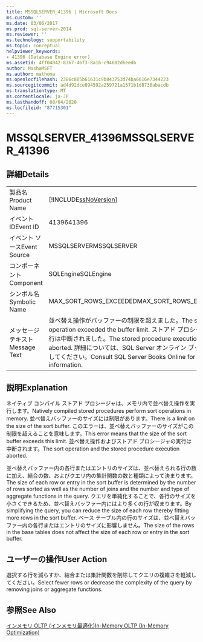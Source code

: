 ```yaml
---
title: MSSQLSERVER_41396 | Microsoft Docs
ms.custom: ''
ms.date: 03/06/2017
ms.prod: sql-server-2014
ms.reviewer: ''
ms.technology: supportability
ms.topic: conceptual
helpviewer_keywords:
- 41396 (Database Engine error)
ms.assetid: 4ff04042-8367-46f3-8a16-c94682d6eedb
author: MashaMSFT
ms.author: mathoma
ms.openlocfilehash: 2386c805b61631c9b843753d74ba6616e7344223
ms.sourcegitcommit: ad4d92dce894592a259721a1571b1d8736abacdb
ms.translationtype: MT
ms.contentlocale: ja-JP
ms.lasthandoff: 08/04/2020
ms.locfileid: "87715301"
---
```

# <a name="mssqlserver_41396"></a><span data-ttu-id="430ed-102">MSSQLSERVER_41396</span><span class="sxs-lookup"><span data-stu-id="430ed-102">MSSQLSERVER_41396</span></span>
    
## <a name="details"></a><span data-ttu-id="430ed-103">詳細</span><span class="sxs-lookup"><span data-stu-id="430ed-103">Details</span></span>  
  
|||  
|-|-|  
|<span data-ttu-id="430ed-104">製品名</span><span class="sxs-lookup"><span data-stu-id="430ed-104">Product Name</span></span>|[!INCLUDE[ssNoVersion](../../includes/ssnoversion-md.md)]|  
|<span data-ttu-id="430ed-105">イベント ID</span><span class="sxs-lookup"><span data-stu-id="430ed-105">Event ID</span></span>|<span data-ttu-id="430ed-106">41396</span><span class="sxs-lookup"><span data-stu-id="430ed-106">41396</span></span>|  
|<span data-ttu-id="430ed-107">イベント ソース</span><span class="sxs-lookup"><span data-stu-id="430ed-107">Event Source</span></span>|<span data-ttu-id="430ed-108">MSSQLSERVER</span><span class="sxs-lookup"><span data-stu-id="430ed-108">MSSQLSERVER</span></span>|  
|<span data-ttu-id="430ed-109">コンポーネント</span><span class="sxs-lookup"><span data-stu-id="430ed-109">Component</span></span>|<span data-ttu-id="430ed-110">SQLEngine</span><span class="sxs-lookup"><span data-stu-id="430ed-110">SQLEngine</span></span>|  
|<span data-ttu-id="430ed-111">シンボル名</span><span class="sxs-lookup"><span data-stu-id="430ed-111">Symbolic Name</span></span>|<span data-ttu-id="430ed-112">MAX_SORT_ROWS_EXCEEDED</span><span class="sxs-lookup"><span data-stu-id="430ed-112">MAX_SORT_ROWS_EXCEEDED</span></span>|  
|<span data-ttu-id="430ed-113">メッセージ テキスト</span><span class="sxs-lookup"><span data-stu-id="430ed-113">Message Text</span></span>|<span data-ttu-id="430ed-114">並べ替え操作がバッファーの制限を超えました。</span><span class="sxs-lookup"><span data-stu-id="430ed-114">The sort operation exceeded the buffer limit.</span></span> <span data-ttu-id="430ed-115">ストアド プロシージャの実行は中断されました。</span><span class="sxs-lookup"><span data-stu-id="430ed-115">The stored procedure execution was aborted.</span></span> <span data-ttu-id="430ed-116">詳細については、SQL Server オンライン ブックを参照してください。</span><span class="sxs-lookup"><span data-stu-id="430ed-116">Consult SQL Server Books Online for more information.</span></span>|  
  
## <a name="explanation"></a><span data-ttu-id="430ed-117">説明</span><span class="sxs-lookup"><span data-stu-id="430ed-117">Explanation</span></span>  
 <span data-ttu-id="430ed-118">ネイティブ コンパイル ストアド プロシージャは、メモリ内で並べ替え操作を実行します。</span><span class="sxs-lookup"><span data-stu-id="430ed-118">Natively compiled stored procedures perform sort operations in memory.</span></span> <span data-ttu-id="430ed-119">並べ替えバッファーのサイズには制限があります。</span><span class="sxs-lookup"><span data-stu-id="430ed-119">There is a limit on the size of the sort buffer.</span></span> <span data-ttu-id="430ed-120">このエラーは、並べ替えバッファーのサイズがこの制限を超えることを意味します。</span><span class="sxs-lookup"><span data-stu-id="430ed-120">This error means that the size of the sort buffer exceeds this limit.</span></span> <span data-ttu-id="430ed-121">並べ替え操作およびストアド プロシージャの実行は中断されます。</span><span class="sxs-lookup"><span data-stu-id="430ed-121">The sort operation and the stored procedure execution aborted.</span></span>  
  
 <span data-ttu-id="430ed-122">並べ替えバッファー内の各行またはエントリのサイズは、並べ替えられる行の数に加え、結合の数、およびクエリ内の集計関数の数と種類によって決まります。</span><span class="sxs-lookup"><span data-stu-id="430ed-122">The size of each row or entry in the sort buffer is determined by the number of rows sorted as well as the number of joins and the number and type of aggregate functions in the query.</span></span> <span data-ttu-id="430ed-123">クエリを単純化することで、各行のサイズを小さくできるため、並べ替えバッファー内にはより多くの行が収まります。</span><span class="sxs-lookup"><span data-stu-id="430ed-123">By simplifying the query, you can reduce the size of each row thereby fitting more rows in the sort buffer.</span></span> <span data-ttu-id="430ed-124">ベース テーブル内の行のサイズは、並べ替えバッファー内の各行またはエントリのサイズに影響しません。</span><span class="sxs-lookup"><span data-stu-id="430ed-124">The size of the rows in the base tables does not affect the size of each row or entry in the sort buffer.</span></span>  
  
## <a name="user-action"></a><span data-ttu-id="430ed-125">ユーザーの操作</span><span class="sxs-lookup"><span data-stu-id="430ed-125">User Action</span></span>  
 <span data-ttu-id="430ed-126">選択する行を減らすか、結合または集計関数を削除してクエリの複雑さを軽減してください。</span><span class="sxs-lookup"><span data-stu-id="430ed-126">Select fewer rows or decrease the complexity of the query by removing joins or aggregate functions.</span></span>  
  
## <a name="see-also"></a><span data-ttu-id="430ed-127">参照</span><span class="sxs-lookup"><span data-stu-id="430ed-127">See Also</span></span>  
 [<span data-ttu-id="430ed-128">インメモリ OLTP &#40;インメモリ最適化&#41;</span><span class="sxs-lookup"><span data-stu-id="430ed-128">In-Memory OLTP &#40;In-Memory Optimization&#41;</span></span>](../in-memory-oltp/in-memory-oltp-in-memory-optimization.md)  
  
  
